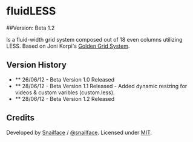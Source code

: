 # fluidLESS
##Version: Beta 1.2

Is a fluid-width grid system composed out of 18 even columns utilizing LESS. Based on Joni Korpi's [Golden Grid System](https://github.com/jonikorpi/Golden-Grid-System).

## Version History

- ** 26/06/12 - Beta Version 1.0 Released
- ** 28/06/12 - Beta Version 1.1 Released - Added dynamic resizing for videos & custom varibles (custom.less).
- ** 28/06/12 - Beta Version 1.2 Released 

## Credits
 
Developed by [Snailface](http://snailface.com/) / [@snailface](http://twitter.com/snailface/).
Licensed under [MIT](http://opensource.org/licenses/mit-license.php).
